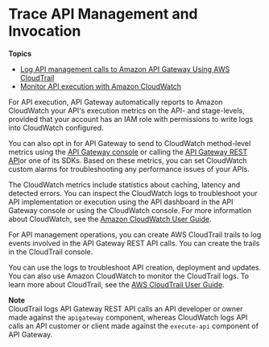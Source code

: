# Trace API Management and Invocation<a name="monitoring_overview"></a>

**Topics**
+ [Log API management calls to Amazon API Gateway Using AWS CloudTrail](cloudtrail.md)
+ [Monitor API execution with Amazon CloudWatch](monitoring-cloudwatch.md)

For API execution, API Gateway automatically reports to Amazon CloudWatch your API's execution metrics on the API\- and stage\-levels, provided that your account has an IAM role with permissions to write logs into CloudWatch configured\. 

You can also opt in for API Gateway to send to CloudWatch method\-level metrics using the [API Gateway console](stages.md#how-to-stage-settings) or calling the [API Gateway REST API](http://docs.aws.amazon.com/apigateway/api-reference/)or one of its SDKs\. Based on these metrics, you can set CloudWatch custom alarms for troubleshooting any performance issues of your APIs\. 

The CloudWatch metrics include statistics about caching, latency and detected errors\. You can inspect the CloudWatch logs to troubleshoot your API implementation or execution using the API dashboard in the API Gateway console or using the CloudWatch console\. For more information about CloudWatch, see the [Amazon CloudWatch User Guide](http://docs.aws.amazon.com/AmazonCloudWatch/latest/monitoring/WhatIsCloudWatch.html)\.

For API management operations, you can create AWS CloudTrail trails to log events involved in the API Gateway REST API calls\. You can create the trails in the CloudTrail console\. 

You can use the logs to troubleshoot API creation, deployment and updates\. You can also use Amazon CloudWatch to monitor the CloudTrail logs\. To learn more about CloudTrail, see the [AWS CloudTrail User Guide](http://docs.aws.amazon.com/awscloudtrail/latest/userguide/cloudtrail-user-guide.html)\. 

**Note**  
CloudTrail logs API Gateway REST API calls an API developer or owner made against the `apigateway` component, whereas CloudWatch logs API calls an API customer or client made against the `execute-api` component of API Gateway\.